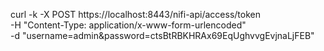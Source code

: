 curl -k -X POST https://localhost:8443/nifi-api/access/token \
  -H "Content-Type: application/x-www-form-urlencoded" \
  -d "username=admin&password=ctsBtRBKHRAx69EqUghvvgEvjnaLjFEB"